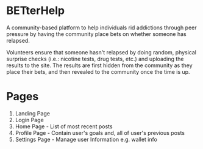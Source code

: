 # BETterHelp

A community-based platform to help individuals rid addictions through peer
pressure by having the community place bets on whether someone has relapsed.

Volunteers ensure that someone hasn't relapsed by doing random, physical
surprise checks (i.e.: nicotine tests, drug tests, etc.) and uploading
the results to the site. The results are first hidden from the community
as they place their bets, and then revealed to the community once the
time is up.

# Pages

1. Landing Page
2. Login Page
3. Home Page - List of most recent posts
4. Profile Page - Contain user's goals and, all of user's previous posts
5. Settings Page - Manage user Information e.g. wallet info


